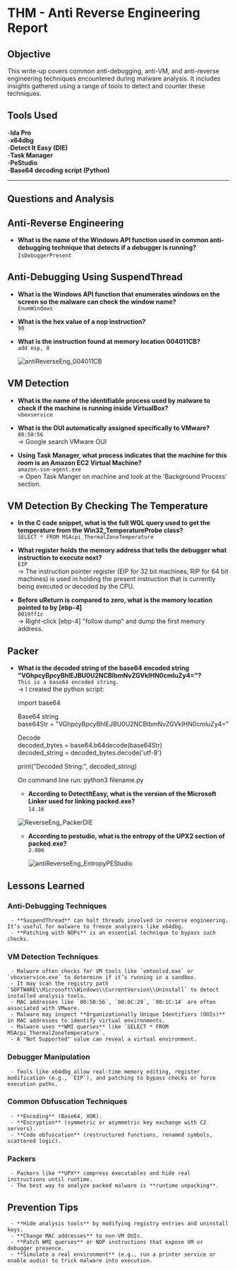 # THM - Anti Reverse Engineering Report


## Objective


This write-up covers common anti-debugging, anti-VM, and anti-reverse engineering techniques encountered during malware analysis. It includes insights gathered using a range of tools to detect and counter these techniques.


## Tools Used

  -**Ida Pro**  
  -**x64dbg**  
  -**Detect It Easy (DIE)**  
  -**Task Manager**    
  -**PeStudio**      
  -**Base64 decoding script (Python)**   

---  
## Questions and Analysis


## Anti-Reverse Engineering


  - **What is the name of the Windows API function used in common anti-debugging technique that detects if a debugger is running?**    
    `IsDebuggerPresent`  


## Anti-Debugging Using SuspendThread


  - **What is the Windows API function that enumerates windows on the screen so the malware can check the window name?**    
    `EnumWindows`  


  - **What is the hex value of a nop instruction?**  
    `90`


  - **What is the instruction found at memory location 004011CB?**  
    `add esp, 8`
     
    ![antiReverseEng_004011CB](https://github.com/user-attachments/assets/4cbb7c82-626b-4db4-bf0d-e304b10a0471)  



##  VM Detection


   - **What is the name of the identifiable process used by malware to check if the machine is running inside VirtualBox?**  
     `vboxservice`  


   - **What is the OUI automatically assigned specifically to VMware?**  
     `00:50:56`  
     -> Google search VMware OUI  


   - **Using Task Manager, what process indicates that the machine for this room is an Amazon EC2 Virtual Machine?**  
     `amazon-ssm-agent.exe`  
     -> Open Task Manger on machine and look at the 'Background Process' section.  


## VM Detection By Checking The Temperature


   - **In the C code snippet, what is the full WQL query used to get the temperature from the Win32_TemperatureProbe class?**  
     `SELECT * FROM MSAcpi_ThermalZoneTemperature`  


   - **What register holds the memory address that tells the debugger what instruction to execute next?**  
     `EIP`  
     -> The instruction pointer register (EIP for 32 bit machines, RIP for 64 bit machines) is used in holding the present instruction that is currently being executed or decoded by the CPU.  


   - **Before uReturn is compared to zero, what is the memory location pointed to by [ebp-4]**  
     `0019ff1c`  
     -> Right-click [ebp-4] "follow dump" and dump the first memory address.  


## Packer  


   - **What is the decoded string of the base64 encoded string "VGhpcyBpcyBhIEJBU0U2NCBlbmNvZGVkIHN0cmluZy4="?**  
     `This is a base64 encoded string.`  
     -> I created the python script:  
        
       import base64  

       Base64 string   
       base64Str = "VGhpcyBpcyBhIEJBU0U2NCBlbmNvZGVkIHN0cmluZy4="  

       Decode  
       decoded_bytes = base64.b64decode(base64Str)  
       decoded_string = decoded_bytes.decode('utf-8')  

       print("Decoded String:", decoded_string)  

       On command line run: python3 filename.py  


     - **According to DetectItEasy, what is the version of the Microsoft Linker used for linking packed.exe?**  
       `14.16`

      ![ReverseEng_PackerDIE](https://github.com/user-attachments/assets/987369b2-da2f-487c-b14b-3e85c324622f)  


     - **According to pestudio, what is the entropy of the UPX2 section of packed.exe?**  
       `2.006`  

       ![antiReverseEng_EntropyPEStudio](https://github.com/user-attachments/assets/46e4e048-fa51-4f58-aa5f-427b96cdf9c4)  



## Lessons Learned

### Anti-Debugging Techniques


     - **SuspendThread** can halt threads involved in reverse engineering. It’s useful for malware to freeze analyzers like x64dbg.  
     - **Patching with NOPs** is an essential technique to bypass such checks.  

### VM Detection Techniques


     - Malware often checks for VM tools like `vmtoolsd.exe` or `vboxservice.exe` to determine if it’s running in a sandbox.  
     - It may scan the registry path `SOFTWARE\\Microsoft\\Windows\\CurrentVersion\\Uninstall` to detect installed analysis tools.  
     - MAC addresses like `00:50:56`, `00:0C:29`, `00:1C:14` are often associated with VMware.  
     - Malware may inspect **Organizationally Unique Identifiers (OUIs)** in MAC addresses to identify virtual environments.  
     - Malware uses **WMI queries** like `SELECT * FROM MSAcpi_ThermalZoneTemperature`.  
     - A "Not Supported" value can reveal a virtual environment.  
     

### Debugger Manipulation


     - Tools like x64dbg allow real-time memory editing, register modification (e.g., `EIP`), and patching to bypass checks or force execution paths.  


### Common Obfuscation Techniques


     - **Encoding** (Base64, XOR).  
     - **Encryption** (symmetric or asymmetric key exchange with C2 servers).  
     - **Code obfuscation** (restructured functions, renamed symbols, scattered logic).  


### Packers
   

     - Packers like **UPX** compress executables and hide real instructions until runtime.  
     - The best way to analyze packed malware is **runtime unpacking**.  



## Prevention Tips

     - **Hide analysis tools** by modifying registry entries and uninstall keys.  
     - **Change MAC addresses** to non-VM OUIs.  
     - **Patch WMI queries** or NOP instructions that expose VM or debugger presence.  
     - **Simulate a real environment** (e.g., run a printer service or enable audio) to trick malware into execution.  

